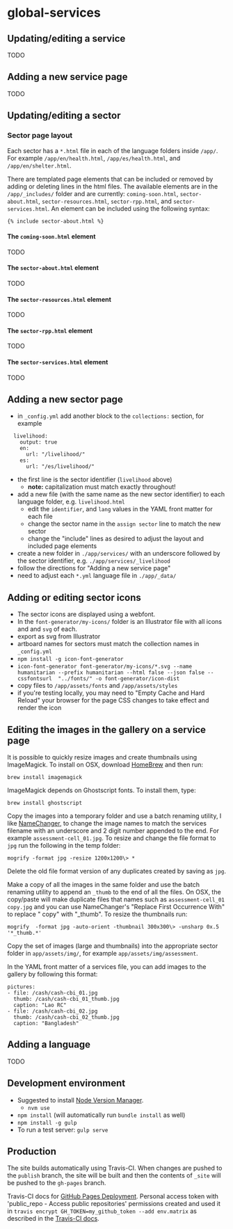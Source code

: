 # global-services

## Updating/editing a service

TODO

## Adding a new service page

TODO

## Updating/editing a sector

### Sector page layout

Each sector has a `*.html` file in each of the language folders inside `/app/`. For example `/app/en/health.html`, `/app/es/health.html`, and `/app/en/shelter.html`.

There are templated page elements that can be included or removed by adding or deleting lines in the html files.
The available elements are in the `/app/_includes/` folder and are currently: `coming-soon.html`, `sector-about.html`, `sector-resources.html`, `sector-rpp.html`, and `sector-services.html`. An element can be included using the following syntax:
```
{% include sector-about.html %}
```

#### The `coming-soon.html` element

TODO

#### The `sector-about.html` element

TODO

#### The `sector-resources.html` element

TODO

#### The `sector-rpp.html` element

TODO

#### The `sector-services.html` element

TODO


## Adding a new sector page

- in `_config.yml` add another block to the `collections:` section, for example
```
  livelihood:
    output: true
    en: 
      url: "/livelihood/"
    es: 
      url: "/es/livelihood/"
```
- the first line is the sector identifier (`livelihood` above)
  - **note:** capitalization must match exactly throughout!
- add a new file (with the same name as the new sector identifier) to each language folder, e.g. `livelihood.html`
  - edit the `identifier`, and `lang` values in the YAML front matter for each file
  - change the sector name in the `assign sector` line to match the new sector
  - change the "include" lines as desired to adjust the layout and included page elements
- create a new folder in `./app/services/` with an underscore followed by the sector identifier, e.g. `./app/services/_livelihood`
- follow the directions for "Adding a new service page"
- need to adjust each `*.yml` language file in `./app/_data/`

## Adding or editing sector icons

- The sector icons are displayed using a webfont.
- In the `font-generator/my-icons/` folder is an Illustrator file with all icons and and `svg` of each.
- export as svg from Illustrator
- artboard names for sectors must match the collection names in `_config.yml`
- `npm install -g icon-font-generator`
- `icon-font-generator font-generator/my-icons/*.svg --name humanitarian --prefix humanitarian --html false --json false --cssfontsurl  "../fonts/" -o font-generator/icon-dist`  
- copy files to `/app/assets/fonts` and `/app/assets/styles`
- if you're testing locally, you may need to "Empty Cache and Hard Reload" your browser for the page CSS changes to take effect and render the icon

## Editing the images in the gallery on a service page

It is possible to quickly resize images and create thumbnails using ImageMagick.
To install on OSX, download [HomeBrew](https://brew.sh/) and then run:
```
brew install imagemagick
```

ImageMagick depends on Ghostscript fonts. To install them, type:
```
brew install ghostscript
```

Copy the images into a temporary folder and use a batch renaming utility, I like [NameChanger](https://mrrsoftware.com/namechanger/), to change the image names to match the services filename with an underscore and 2 digit number appended to the end. For example `assessment-cell_01.jpg`. To resize and change the file format to `jpg` run the following in the temp folder:
```
mogrify -format jpg -resize 1200x1200\> *
```
Delete the old file format version of any duplicates created by saving as `jpg`.

Make a copy of all the images in the same folder and use the batch renaming utility to append an `_thumb` to the end of all the files. On OSX, the copy/paste will make duplicate files that names such as `assessment-cell_01 copy.jpg` and you can use NameChanger's "Replace First Occurrence With" to replace " copy" with "\_thumb". To resize the thumbnails run:
```
mogrify  -format jpg -auto-orient -thumbnail 300x300\> -unsharp 0x.5  '*_thumb.*'
```

Copy the set of images (large and thumbnails) into the appropriate sector folder in `app/assets/img/`, for example `app/assets/img/assessment`.

In the YAML front matter of a services file, you can add images to the gallery by following this format:

```
pictures:
- file: /cash/cash-cbi_01.jpg
  thumb: /cash/cash-cbi_01_thumb.jpg
  caption: "Lao RC"
- file: /cash/cash-cbi_02.jpg
  thumb: /cash/cash-cbi_02_thumb.jpg
  caption: "Bangladesh"
```

## Adding a language

TODO

## Development environment

- Suggested to install [Node Version Manager](https://github.com/nvm-sh/nvm). 
  - `nvm use`
- `npm install` (will automatically run `bundle install` as well)
- `npm install -g gulp`
- To run a test server: `gulp serve`

## Production

The site builds automatically using Travis-CI. When changes are pushed to the `publish` branch, the site will be built and then the contents of `_site` will be pushed to the `gh-pages` branch.

Travis-CI docs for [GitHub Pages Deployment](https://docs.travis-ci.com/user/deployment/pages/). Personal access token with 'public_repo - Access public repositories' permissions created and used it in `travis encrypt GH_TOKEN=my_github_token --add env.matrix` as described in the [Travis-CI docs](https://docs.travis-ci.com/user/environment-variables#Encrypting-environment-variables).